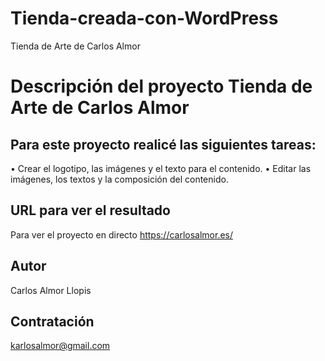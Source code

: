 # Tienda-creada-con-WordPress
Tienda de Arte de Carlos Almor
# Descripción del proyecto Tienda de Arte de Carlos Almor 

## Para este proyecto realicé las siguientes tareas: 

• Crear el logotipo, las imágenes y el texto para el contenido.
• Editar las imágenes, los textos y la composición del contenido.


## URL para ver el resultado
Para ver el proyecto en directo  https://carlosalmor.es/

## Autor
Carlos Almor Llopis

## Contratación
karlosalmor@gmail.com
